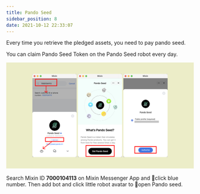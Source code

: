 ```yaml
---
title: Pando Seed
sidebar_position: 8
date: 2021-10-12 22:33:07
---
```


Every time you retrieve the pledged assets, you need to pay pando seed.

You can claim Pando Seed Token on the Pando Seed robot every day.

![](../assets/pando-seed.png)

Search Mixin ID **7000104113** on Mixin Messenger App and click blue number. Then add bot and click little robot avatar to open Pando seed.